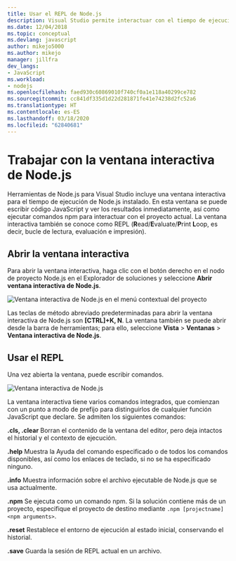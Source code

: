 ```yaml
---
title: Usar el REPL de Node.js
description: Visual Studio permite interactuar con el tiempo de ejecución de Node.js.
ms.date: 12/04/2018
ms.topic: conceptual
ms.devlang: javascript
author: mikejo5000
ms.author: mikejo
manager: jillfra
dev_langs:
- JavaScript
ms.workload:
- nodejs
ms.openlocfilehash: faed930c60869010f740cf0a1e118a40299ce782
ms.sourcegitcommit: cc841df335d1d22d281871fe41e74238d2fc52a6
ms.translationtype: HT
ms.contentlocale: es-ES
ms.lasthandoff: 03/18/2020
ms.locfileid: "62840681"
---
```

# <a name="work-with-the-nodejs-interactive-window"></a>Trabajar con la ventana interactiva de Node.js

Herramientas de Node.js para Visual Studio incluye una ventana interactiva para el tiempo de ejecución de Node.js instalado. En esta ventana se puede escribir código JavaScript y ver los resultados inmediatamente, así como ejecutar comandos npm para interactuar con el proyecto actual. La ventana interactiva también se conoce como REPL (**R**ead/**E**valuate/**P**rint **L**oop, es decir, bucle de lectura, evaluación e impresión).

## <a name="open-the-interactive-window"></a>Abrir la ventana interactiva

Para abrir la ventana interactiva, haga clic con el botón derecho en el nodo de proyecto Node.js en el Explorador de soluciones y seleccione **Abrir ventana interactiva de Node.js**.

![Ventana interactiva de Node.js en el menú contextual del proyecto](../javascript/media/interactivewindow-open-from-project.png)

Las teclas de método abreviado predeterminadas para abrir la ventana interactiva de Node.js son **[CTRL]+K, N**. La ventana también se puede abrir desde la barra de herramientas; para ello, seleccione **Vista** > **Ventanas** > **Ventana interactiva de Node.js**.

## <a name="use-the-repl"></a>Usar el REPL

Una vez abierta la ventana, puede escribir comandos.

![Ventana interactiva de Node.js](../javascript/media/interactivewindow.png)

La ventana interactiva tiene varios comandos integrados, que comienzan con un punto a modo de prefijo para distinguirlos de cualquier función JavaScript que declare. Se admiten los siguientes comandos:

**.cls, .clear** Borran el contenido de la ventana del editor, pero deja intactos el historial y el contexto de ejecución.

**.help** Muestra la Ayuda del comando especificado o de todos los comandos disponibles, así como los enlaces de teclado, si no se ha especificado ninguno.

**.info** Muestra información sobre el archivo ejecutable de Node.js que se usa actualmente.

**.npm** Se ejecuta como un comando npm. Si la solución contiene más de un proyecto, especifique el proyecto de destino mediante `.npm [projectname] <npm arguments>`.

**.reset** Restablece el entorno de ejecución al estado inicial, conservando el historial.

**.save** Guarda la sesión de REPL actual en un archivo.